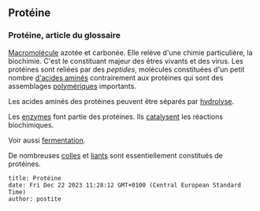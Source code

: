 ## Protéine
### Protéine, article du glossaire
 [Macromolécule](macromolecule.html) azotée et carbonée. Elle relève d'une chimie particulière, la biochimie. C'est le constituant majeur des êtres vivants et des virus. Les protéines sont reliées par des _peptides_, molécules constituées d'un petit nombre [d'acides aminés](acides.html#acidesamines) contrairement aux protéines qui sont des assemblages [polymériques](polymere.html) importants.

Les acides aminés des protéines peuvent être séparés par [hydrolyse](hydrolyse.html).

Les [enzymes](enzyme.html) font partie des protéines. Ils [catalysent](catalyse.html) les réactions biochimiques.

Voir aussi [fermentation](fermentation.html).

De nombreuses [colles](moyendassemblage.html#gelatinesanimales) et [liants](colles.html) sont essentiellement constitués de protéines.


```
title: Protéine
date: Fri Dec 22 2023 11:28:12 GMT+0100 (Central European Standard Time)
author: postite
```
